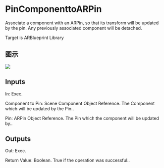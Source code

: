 # PinComponenttoARPin

Associate a component with an ARPin, so that its transform will be updated by the pin. Any previously associated component will be detached.

Target is ARBlueprint Library

## 图示

![]($-20221218-17561421.png)

## Inputs

In: Exec.

Component to Pin: Scene Component Object Reference. The Component which will be updated by the Pin..

Pin: ARPin Object Reference. The Pin which the component will be updated by..  

## Outputs

Out: Exec.

Return Value: Boolean. True if the operation was successful..

